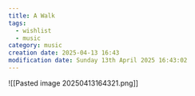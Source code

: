 ```yaml
---
title: A Walk
tags:
  - wishlist
  - music
category: music
creation date: 2025-04-13 16:43
modification date: Sunday 13th April 2025 16:43:02
---
```


![[Pasted image 20250413164321.png]]